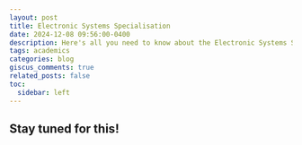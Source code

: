 ```yaml
---
layout: post
title: Electronic Systems Specialisation
date: 2024-12-08 09:56:00-0400
description: Here's all you need to know about the Electronic Systems Specialisation at EE, IITB
tags: academics
categories: blog
giscus_comments: true
related_posts: false
toc:
  sidebar: left
---
```


## Stay tuned for this!
